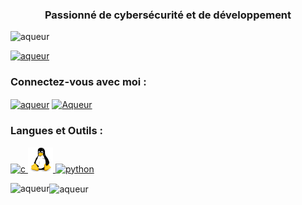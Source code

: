 <h3 align="center">Passionné de cybersécurité et de développement</h3>

<p align="left"> <img src="https://komarev.com/ghpvc/?username=aqueur&label=Profile%20views&color=0e75b6&style =flat" alt="aqueur" /> </p>

<p align="left"> <a href="https://github.com/ryo-ma/github-profile-trophy"><img src= "https://github-profile-trophy.vercel.app/?username=aqueur" alt="aqueur" /></a> </p>

<h3 align="left">Connectez-vous avec moi :</h3 >
<p align="left">
<a href="https://www.youtube.com/c/aqueur" target="blank"><img align="center" src="https://raw. githubusercontent.com/rahuldkjain/github-profile-readme-generator/master/src/images/icons/Social/youtube.svg" alt="aqueur" height="30" width="40" /></a>
<a href="https://discord.gg/Aqueur" target="blank"><img align="center" src="https://raw.githubusercontent.com/rahuldkjain/github-profile-readme-generator /master/src/images/icons/Social/discord.svg" alt="Aqueur" height="30" width="40" /></a>
</p>

<h3 align="left">Langues et Outils :</h3>
<p align="left"> <a href="https://www.cprogramming.com/" target="_blank" rel="noreferrer"> <img src="https://raw.githubusercontent.com/ devicons/devicon/master/icons/c/c-original.svg" alt="c" width="40" height="40"/> </a> <a href="https://www.linux. org/" target="_blank" rel="noreferrer"> <img src="https://raw.githubusercontent.com/devicons/devicon/master/icons/linux/linux-original.svg" alt="linux" width="40" height="40"/> </a> <a href="https://www.python.org" target="_blank" rel="noreferrer"> <img src="https:/ /cru.githubusercontent.com/devicons/devicon/master/icons/python/python-original.svg" alt="python" width="40" height="40"/> </a> </p>

<p><img align="left" src="https://github-readme-stats.vercel.app/api/top-langs?username=aqueur&show_icons=true&locale=en&layout=compact" alt="aqueur" /> </p>

<p> <img align="center" src="https://github-readme-stats.vercel.app/api?username=aqueur&show_icons=true&locale=en" alt="aqueur" /> </p>
